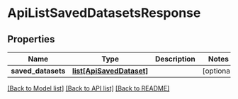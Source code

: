 # ApiListSavedDatasetsResponse

## Properties
Name | Type | Description | Notes
------------ | ------------- | ------------- | -------------
**saved_datasets** | [**list[ApiSavedDataset]**](ApiSavedDataset.md) |  | [optional] 

[[Back to Model list]](../README.md#documentation-for-models) [[Back to API list]](../README.md#documentation-for-api-endpoints) [[Back to README]](../README.md)


